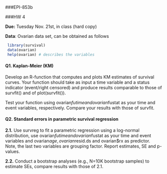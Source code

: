 
###EPI-853b

###HW 4

**Due:** Tuesday Nov. 21st, in class (hard copy)


**Data**: Ovarian data set, can be obtained as follows


```r
 library(survival)
 data(ovarian)
 help(ovarian) # describes the variables
```


#### Q1. Kaplan-Meier (KM)

Develop an R-function that computes and plots KM estimates of survival curves. Your function should take as input a time variable and a status indicator (event/right censored) and produce results comparable to those of survfit()   and of plot(survfit()).

Test your function using ovarian$futime and ovarian$fustat as your time and event variables, respectively. Compare your results with those of survfit.


#### Q2. Standard errors in parametric survival regression

**2.1.** Use survreg to fit a parametric regression using a log-normal distribution, use ovarian$futime and ovarian$fustat as your time and event variables and ovarian$age, ovarian$resid.ds and ovarian$rx as predictor. Note, the last two variables are grouping factor. Report estimates, SE and p-values.


**2.2.** Conduct a bootstrap analyses (e.g., N=10K bootstrap samples) to estimate SEs, compare results with those of 2.1.
